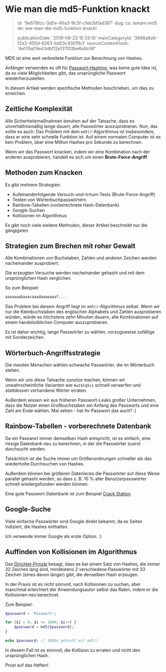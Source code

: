 Wie man die md5-Funktion knackt
===============================

> id: '9e678fcc-3d5e-46a3-9c3f-c1eb3d1ad367'
> slug:
> 	cs: lamani-md5
> 	de: wie-man-die-md5-funktion-knackt
> 
> publicationDate: '2019-08-23 15:33:10'
> mainCategoryId: '3666a8a6-f2a3-405d-8263-bd53c4301fb3'
> sourceContentHash: '4e176a09e43dbf12e131103be6a9cf4f'

MD5 ist eine weit verbreitete Funktion zur Berechnung von Hashes.

Anfänger verwenden es oft für <a href="/hashovani">Passwort-Hashing</a>, was keine gute Idee ist, da es viele Möglichkeiten gibt, das ursprüngliche Passwort wiederherzustellen.

In diesem Artikel werden spezifische Methoden beschrieben, um dies zu erreichen.

Zeitliche Komplexität
----------------

Alle Sicherheitsmaßnahmen beruhen auf der Tatsache, dass es unverhältnismäßig lange dauert, alle Passwörter auszuprobieren. Nun, das sollte es auch. Das Problem mit dem `md5()`-Algorithmus ist insbesondere, dass er eine sehr schnelle Funktion ist. Auf einem normalen Computer ist es kein Problem, über eine Million Hashes pro Sekunde zu berechnen.

Wenn wir das Passwort knacken, indem wir eine Kombination nach der anderen ausprobieren, handelt es sich um einen **Brute-Force-Angriff**.

Methoden zum Knacken
----------------

Es gibt mehrere Strategien:

- Aufeinanderfolgende Versuch-und-Irrtum-Tests (Brute-Force-Angriff)
- Testen von Wörterbuchpasswörtern
- Rainbow-Tabellen (vorberechnete Hash-Datenbank)
- Google-Suchen
- Kollisionen im Algorithmus

Es gibt noch viele weitere Methoden, dieser Artikel beschreibt nur die gängigsten.

Strategien zum Brechen mit roher Gewalt
-----------------------------

Alle Kombinationen von Buchstaben, Zahlen und anderen Zeichen werden nacheinander ausprobiert.

Die erzeugten Versuche werden nacheinander gehasht und mit dem ursprünglichen Hash verglichen.

So zum Beispiel:

```php
aaaaaaabaaacaaadaaaeaaaf...
```

Das Problem bei diesem Angriff liegt im `md5()`-Algorithmus selbst. Wenn wir nur die Kleinbuchstaben des englischen Alphabets und Zahlen ausprobieren würden, würde es höchstens zehn Minuten dauern, alle Kombinationen auf einem handelsüblichen Computer auszuprobieren.

Es ist daher wichtig, lange Passwörter zu wählen, vorzugsweise zufällige mit Sonderzeichen.

Wörterbuch-Angriffsstrategie
----------------------------

Die meisten Menschen wählen schwache Passwörter, die im Wörterbuch stehen.

Wenn wir uns diese Tatsache zunutze machen, können wir unwahrscheinliche Varianten wie `6w1SCq5cs` schnell verwerfen und stattdessen vorhandene Wörter erraten.

Außerdem wissen wir aus früheren Passwort-Leaks großer Unternehmen, dass die Nutzer einen Großbuchstaben am Anfang des Passworts und eine Zahl am Ende wählen. Mal sehen - hat Ihr Passwort das auch? :)

Rainbow-Tabellen - vorberechnete Datenbank
--------------------------------------

Da ein Passwort immer demselben Hash entspricht, ist es einfach, eine riesige Datenbank neu zu berechnen, in der die Passwörter zuerst durchsucht werden.

Tatsächlich ist die Suche immer um Größenordnungen schneller als das wiederholte Durchsuchen von Hashes.

Außerdem können bei größeren Datenlecks die Passwörter auf diese Weise parallel gehasht werden, so dass z. B. 10 % aller Benutzerpasswörter schnell wiedergefunden werden können.

Eine gute Passwort-Datenbank ist zum Beispiel <a href="https://crackstation.net/">Crack Station</a>.

Google-Suche
-------------------

Viele einfache Passwörter sind Google direkt bekannt, da es Seiten indiziert, die Hashes enthalten.

Ich verwende immer Google als erste Option. :)

Auffinden von Kollisionen im Algorithmus
--------------------------

Das <a href="https://cs.wikipedia.org/wiki/Dirichlet%C5%AFv_princip">Dirichlet-Prinzip</a> besagt, dass es bei einem Satz von Hashes, die immer 32 Zeichen lang sind, mindestens 2 verschiedene Passwörter mit 33 Zeichen (eines davon länger) gibt, die denselben Hash erzeugen.

In der Praxis ist es nicht sinnvoll, nach Kollisionen zu suchen, aber manchmal erleichtert der Anwendungsautor selbst das Raten, indem er die Kollisionen neu berechnet.

Zum Beispiel:

```php
$password = 'Passwort';

for ($i = 0; $i <= 1000; $i++) {
    $password = md5($password);
}

echo $password; // 1000x gehasht mit md5()
```

In diesem Fall ist es sinnvoll, die Kollision zu erraten und nicht den ursprünglichen Hash.

Prost auf das Heften!
